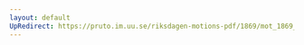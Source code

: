 ```yaml
---
layout: default
UpRedirect: https://pruto.im.uu.se/riksdagen-motions-pdf/1869/mot_1869__ak__18/mot_1869__ak__18-006.pdf
---
```


